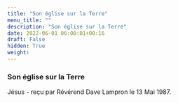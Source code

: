 ```yaml
---
title: "Son église sur la Terre"
menu_title: ""
description: "Son église sur la Terre"
date: 2022-06-01 06:00:01+00:16
draft: False
hidden: True
weight:
---
```

### Son église sur la Terre

Jésus - reçu par Révérend Dave Lampron le 13 Mai 1987.



